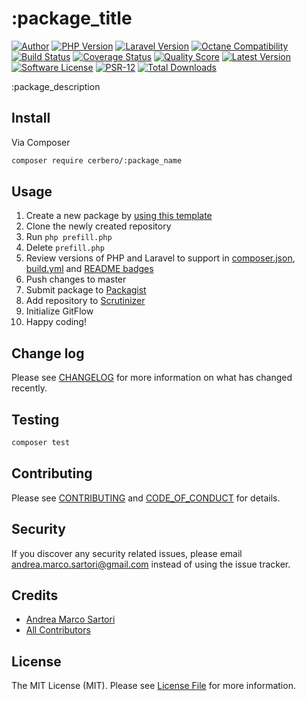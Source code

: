 # :package_title

[![Author][ico-author]][link-author]
[![PHP Version][ico-php]][link-php]
[![Laravel Version][ico-laravel]][link-laravel]
[![Octane Compatibility][ico-octane]][link-octane]
[![Build Status][ico-actions]][link-actions]
[![Coverage Status][ico-scrutinizer]][link-scrutinizer]
[![Quality Score][ico-code-quality]][link-code-quality]
[![Latest Version][ico-version]][link-packagist]
[![Software License][ico-license]](LICENSE.md)
[![PSR-12][ico-psr12]][link-psr12]
[![Total Downloads][ico-downloads]][link-downloads]

:package_description


## Install

Via Composer

``` bash
composer require cerbero/:package_name
```

## Usage

1. Create a new package by [using this template](https://github.com/cerbero90/skeleton/generate)
1. Clone the newly created repository
1. Run `php prefill.php`
1. Delete `prefill.php`
1. Review versions of PHP and Laravel to support in [composer.json](composer.json), [build.yml](.github/workflows/build.yml) and [README badges](README.md)
1. Push changes to master
1. Submit package to [Packagist](https://packagist.org/packages/submit)
1. Add repository to [Scrutinizer](https://scrutinizer-ci.com/g/new)
1. Initialize GitFlow
1. Happy coding!

## Change log

Please see [CHANGELOG](CHANGELOG.md) for more information on what has changed recently.

## Testing

``` bash
composer test
```

## Contributing

Please see [CONTRIBUTING](CONTRIBUTING.md) and [CODE_OF_CONDUCT](CODE_OF_CONDUCT.md) for details.

## Security

If you discover any security related issues, please email andrea.marco.sartori@gmail.com instead of using the issue tracker.

## Credits

- [Andrea Marco Sartori][link-author]
- [All Contributors][link-contributors]

## License

The MIT License (MIT). Please see [License File](LICENSE.md) for more information.

[ico-author]: https://img.shields.io/static/v1?label=author&message=cerbero90&color=50ABF1&logo=twitter&style=flat-square
[ico-php]: https://img.shields.io/packagist/php-v/cerbero/:package_name?color=%234F5B93&logo=php&style=flat-square
[ico-laravel]: https://img.shields.io/static/v1?label=laravel&message=%E2%89%A55.5&color=ff2d20&logo=laravel&style=flat-square
[ico-octane]: https://img.shields.io/static/v1?label=octane&message=compatible&color=ff2d20&logo=laravel&style=flat-square
[ico-version]: https://img.shields.io/packagist/v/cerbero/:package_name.svg?label=version&style=flat-square
[ico-actions]: https://img.shields.io/github/workflow/status/cerbero90/:package_name/build?style=flat-square&logo=github
[ico-license]: https://img.shields.io/badge/license-MIT-brightgreen.svg?style=flat-square
[ico-psr12]: https://img.shields.io/static/v1?label=compliance&message=PSR-12&color=blue&style=flat-square
[ico-scrutinizer]: https://img.shields.io/scrutinizer/coverage/g/cerbero90/:package_name.svg?style=flat-square&logo=scrutinizer
[ico-code-quality]: https://img.shields.io/scrutinizer/g/cerbero90/:package_name.svg?style=flat-square&logo=scrutinizer
[ico-downloads]: https://img.shields.io/packagist/dt/cerbero/:package_name.svg?style=flat-square

[link-author]: https://twitter.com/cerbero90
[link-php]: https://www.php.net
[link-laravel]: https://laravel.com
[link-octane]: https://github.com/laravel/octane
[link-packagist]: https://packagist.org/packages/cerbero/:package_name
[link-actions]: https://github.com/cerbero90/:package_name/actions?query=workflow%3Abuild
[link-psr12]: https://www.php-fig.org/psr/psr-12/
[link-scrutinizer]: https://scrutinizer-ci.com/g/cerbero90/:package_name/code-structure
[link-code-quality]: https://scrutinizer-ci.com/g/cerbero90/:package_name
[link-downloads]: https://packagist.org/packages/cerbero/:package_name
[link-contributors]: ../../contributors
